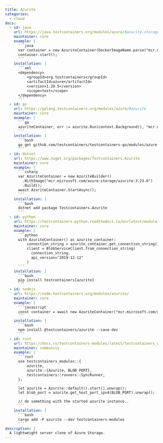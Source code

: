 ```yaml
---
title: Azurite
categories:
  - cloud
docs:
  - id: java
    url: https://java.testcontainers.org/modules/azure/#azurite-storage-emulator
    maintainer: core
    example: |
      ```java
      var container = new AzuriteContainer(DockerImageName.parse("mcr.microsoft.com/azure-storage/azurite:3.33.0"));
      container.start();
      ```
    installation: |
      ```xml
      <dependency>
          <groupId>org.testcontainers</groupId>
          <artifactId>azure</artifactId>
          <version>1.20.5</version>
          <scope>test</scope>
      </dependency>
      ```
  - id: go
    url: https://golang.testcontainers.org/modules/azure/#azurite
    maintainer: core
    example: |
      ```go
      azuriteContainer, err := azurite.Run(context.Background(), "mcr.microsoft.com/azure-storage/azurite:3.28.0")
      ```
    installation: |
      ```bash
      go get github.com/testcontainers/testcontainers-go/modules/azure
      ```
  - id: dotnet
    url: https://www.nuget.org/packages/Testcontainers.Azurite
    maintainer: core
    example: |
      ```csharp
      var AzuriteContainer = new AzuriteBuilder()
        .WithImage("mcr.microsoft.com/azure-storage/azurite:3.23.0")
        .Build();
      await AzuriteContainer.StartAsync();
      ```
    installation: |
      ```bash
      dotnet add package Testcontainers.Azurite
      ```
  - id: python
    url: https://testcontainers-python.readthedocs.io/en/latest/modules/azurite/README.html
    maintainer: core
    example: |
      ```python
      with AzuriteContainer() as azurite_container:
          connection_string = azurite_container.get_connection_string()
          client = BlobServiceClient.from_connection_string(
            connection_string,
            api_version="2019-12-12"
          )
      ```
    installation: |
      ```bash
      pip install testcontainers[azurite]
      ```
  - id: nodejs
    url: https://node.testcontainers.org/modules/azurite/
    maintainer: core
    example: |
      ```javascript
      const container = await new AzuriteContainer("mcr.microsoft.com/azure-storage/azurite:3.33.0").start();
      ```
    installation: |
      ```bash
      npm install @testcontainers/azurite --save-dev
      ```
  - id: rust
    url: https://docs.rs/testcontainers-modules/latest/testcontainers_modules/index.html
    maintainer: community
    example: |
      ```rust
      use testcontainers_modules::{
          azurite,
          azurite::{Azurite, BLOB_PORT},
          testcontainers::runners::SyncRunner,
      };

      let azurite = Azurite::default().start().unwrap();
      let blob_port = azurite.get_host_port_ipv4(BLOB_PORT).unwrap();

      // do something with the started azurite instance..
      ```
    installation: |
      ```bash
      cargo add -F azurite --dev testcontainers-modules
      ```
description: |
  A lightweight server clone of Azure Storage.
---
```

